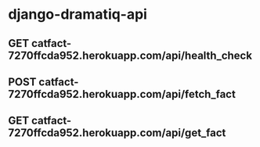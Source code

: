 # django-dramatiq-api
## GET catfact-7270ffcda952.herokuapp.com/api/health_check
## POST catfact-7270ffcda952.herokuapp.com/api/fetch_fact
## GET catfact-7270ffcda952.herokuapp.com/api/get_fact
